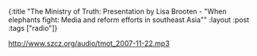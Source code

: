 {:title "The Ministry of Truth: Presentation by Lisa Brooten - \"When elephants fight: Media and reform efforts in southeast Asia\""
:layout :post
:tags  ["radio"]}

<http://www.szcz.org/audio/tmot_2007-11-22.mp3>

